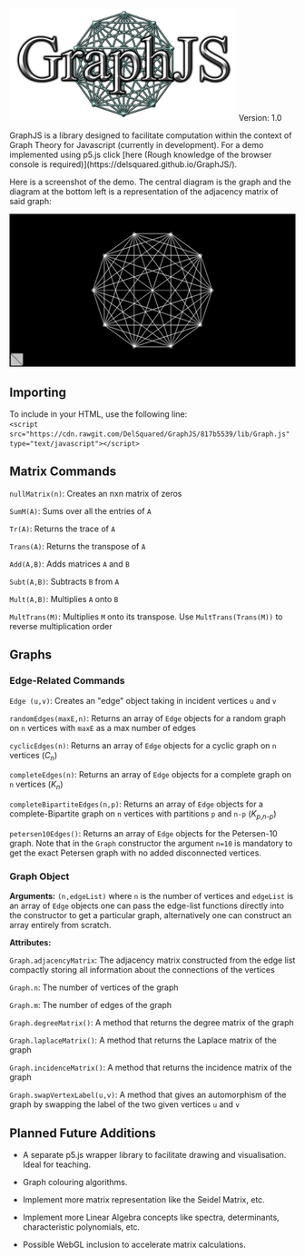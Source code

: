 <p align="left">
  <img src="https://raw.githubusercontent.com/DelSquared/GraphJS/master/docs/GJSLogo.png" width="400"/> Version: 1.0</p>
GraphJS is a library designed to facilitate computation within the context of Graph Theory for Javascript (currently in development).
For a demo implemented using p5.js click [here (Rough knowledge of the browser console is required)](https://delsquared.github.io/GraphJS/).

Here is a screenshot of the demo. The central diagram is the graph and the diagram at the bottom left is a representation of the adjacency matrix of said graph:
<p align="center">
  <img src="https://raw.githubusercontent.com/DelSquared/GraphJS/master/docs/DemoScreenshot.png" width="600"/>
</p>

## Importing

To include in your HTML, use the following line:<br>
`<script src="https://cdn.rawgit.com/DelSquared/GraphJS/817b5539/lib/Graph.js" type="text/javascript"></script>`

## Matrix Commands

`nullMatrix(n)`: Creates an nxn matrix of zeros

`SumM(A)`: Sums over all the entries of `A`

`Tr(A)`: Returns the trace of `A`

`Trans(A)`: Returns the transpose of `A`

`Add(A,B)`: Adds matrices `A` and `B`

`Subt(A,B)`: Subtracts `B` from `A`

`Mult(A,B)`: Multiplies `A` onto `B`

`MultTrans(M)`: Multiplies `M` onto its transpose. Use `MultTrans(Trans(M))` to reverse multiplication order

## Graphs

### Edge-Related Commands

`Edge (u,v)`: Creates an "edge" object taking in incident vertices `u` and `v`

`randomEdges(maxE,n)`: Returns an array of `Edge` objects for a random graph on `n` vertices with `maxE` as a max number of edges

`cyclicEdges(n)`: Returns an array of `Edge` objects for a cyclic graph on `n` vertices (_C_<sub>_n_</sub>)

`completeEdges(n)`: Returns an array of `Edge` objects for a complete graph on `n` vertices (_K_<sub>_n_</sub>)

`completeBipartiteEdges(n,p)`: Returns an array of `Edge` objects for a complete-Bipartite graph on `n` vertices with partitions `p` and `n-p` (_K_<sub>_p_,_n_-_p_</sub>)

`petersen10Edges()`: Returns an array of `Edge` objects for the Petersen-10 graph. Note that in the `Graph` constructor the argument `n=10` is mandatory to get the exact Petersen graph with no added disconnected vertices.

### Graph Object

**Arguments:** `(n,edgeList)` where `n` is the number of vertices and `edgeList` is an array of `Edge` objects one can pass the edge-list functions directly into the constructor to get a particular graph, alternatively one can construct an array entirely from scratch.

**Attributes:**

`Graph.adjacencyMatrix`: The adjacency matrix constructed from the edge list compactly storing all information about the connections of the vertices

`Graph.n`: The number of vertices of the graph

`Graph.m`: The number of edges of the graph

`Graph.degreeMatrix()`: A method that returns the degree matrix of the graph

`Graph.laplaceMatrix()`: A method that returns the Laplace matrix of the graph

`Graph.incidenceMatrix()`: A method that returns the incidence matrix of the graph

`Graph.swapVertexLabel(u,v)`: A method that gives an automorphism of the graph by swapping the label of the two given vertices `u` and `v`

## Planned Future Additions

- A separate p5.js wrapper library to facilitate drawing and visualisation. Ideal for teaching.

- Graph colouring algorithms.

- Implement more matrix representation like the Seidel Matrix, etc.

- Implement more Linear Algebra concepts like spectra, determinants, characteristic polynomials, etc.

- Possible WebGL inclusion to accelerate matrix calculations.

